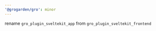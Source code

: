 ```yaml
---
'@grogarden/gro': minor
---
```


rename `gro_plugin_sveltekit_app` from `gro_plugin_sveltekit_frontend`
